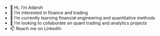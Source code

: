 - 👋 Hi, I’m Adarsh
- 👀 I’m interested in finance and trading
- 🌱 I’m currently learning financial engineering and quantitative methods
- 💞️ I’m looking to collaborate on quant trading and analytics projects
- 📫 Reach me on LinkedIn

<!---
rodeo1203/rodeo1203 is a ✨ special ✨ repository because its `README.md` (this file) appears on your GitHub profile.
You can click the Preview link to take a look at your changes.
--->
